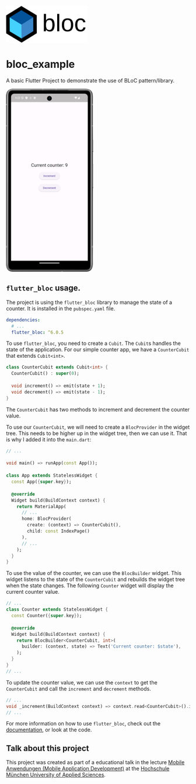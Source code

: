<img alt="bloc logo" height="100" src="https://raw.githubusercontent.com/felangel/bloc/master/assets/logos/flutter_bloc.png"/>

# bloc_example

A basic Flutter Project to demonstrate the use of BLoC pattern/library.

<img alt="Screenshot" height="500" src="docs/img/screenshot.png"/>

## `flutter_bloc` usage.

The project is using the `flutter_bloc` library to manage the state of a counter.
It is installed in the `pubspec.yaml` file.

```yaml
dependencies:
  # ...
  flutter_bloc: ^6.0.5
```

To use `flutter_bloc`, you need to create a `Cubit`. The `Cubit`s handles the state of the application.
For our simple counter app, we have a `CounterCubit` that extends `Cubit<int>`.

```dart
class CounterCubit extends Cubit<int> {
  CounterCubit() : super(0);

  void increment() => emit(state + 1);
  void decrement() => emit(state - 1);
}
```

The `CounterCubit` has two methods to increment and decrement the counter value.

To use our `CounterCubit`, we will need to create a `BlocProvider` in the widget tree.
This needs to be higher up in the widget tree, then we can use it. That is why I added it into the `main.dart`:

```dart
// ...

void main() => runApp(const App());

class App extends StatelessWidget {
  const App({super.key});

  @override
  Widget build(BuildContext context) {
    return MaterialApp(
      // ...
      home: BlocProvider(
        create: (context) => CounterCubit(),
        child: const IndexPage()
      ),
      // ...
    );
  }
}
```

To use the value of the counter, we can use the `BlocBuilder` widget. This widget listens to the state of the `CounterCubit` and rebuilds the widget tree when the state changes.
The following `Counter` widget will display the current counter value.

```dart
// ...
class Counter extends StatelessWidget {
  const Counter({super.key});

  @override
  Widget build(BuildContext context) {
    return BlocBuilder<CounterCubit, int>(
      builder: (context, state) => Text('Current counter: $state'),
    );
  }
}
// ...
```

To update the counter value, we can use the `context` to get the `CounterCubit` and call the `increment` and `decrement` methods.

```dart
// ...
void _increment(BuildContext context) => context.read<CounterCubit>().increment();
// ...
```

For more information on how to use `flutter_bloc`, check out the [documentation](https://bloclibrary.dev/), or look at the code.

## Talk about this project

This project was created as part of a educational talk in the lecture [Mobile Anwendungen (Mobile Application Development)](https://hm.pages.gitlab.lrz.de/muc.dai-organisation/gs/Mobile%20Anwendungen.html) at the [Hochschule München University of Applied Sciences](https://www.hm.edu/).